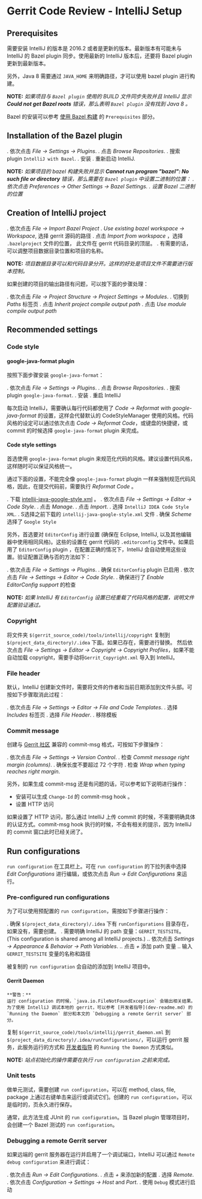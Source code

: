# Gerrit Code Review - IntelliJ Setup

## Prerequisites

需要安装 IntelliJ 的版本是 2016.2 或者是更新的版本。最新版本有可能未与 IntelliJ 的 Bazel plugin 同步。使用最新的 IntelliJ 版本后，还要将 Bazel plugin 更新到最新版本。

另外，Java 8 需要通过 `JAVA_HOME` 来明确路径，才可以使用 bazel plugin 进行构建。

**NOTE:**
*如果项目与 `Bazel plugin` 使用的 BUILD 文件同步失败并且 IntelliJ 显示 **Could not get Bazel roots** 错误，那么表明 `Bazel plugin` 没有找到 Java 8 。*

Bazel 的安装可以参考 [使用 Bazel 构建](dev-bazel.md) 的 `Prerequisites` 部分。

## Installation of the Bazel plugin

. 依次点击 *File -> Settings -> Plugins*.
. 点击 *Browse Repositories*.
. 搜索 plugin `IntelliJ with Bazel`.
. 安装
. 重新启动 IntelliJ.

**NOTE:**
*如果项目的 bazel 构建失败并显示 **Cannot run program "bazel": No such file or directory** 错误，那么需要在 `Bazel plugin` 中设置二进制的位置：*
*. 依次点击 Preferences -> Other Settings -> Bazel Settings.*
*. 设置 Bazel 二进制的位置*

## Creation of IntelliJ project

. 依次点击 *File -> Import Bazel Project* 
. *Use existing bazel workspace -> Workspace*, 选择 gerrit 源码的路径
. 点击 *Import from workspace* ，选择 `.bazelproject` 文件的位置， 此文件在 gerrit 代码目录的顶层。
. 有需要的话，可以调整项目数据目录位置和项目的名称。

**NOTE:**
*项目数据目录可以和代码目录分开。这样的好处是项目文件不需要进行版本控制。*

如果创建的项目的输出路径有问题，可以按下面的步骤处理：

. 依次点击 *File -> Project Structure -> Project Settings -> Modules*.
. 切换到 *Paths* 标签页
. 点击 *Inherit project compile output path*
. 点击 *Use module compile output path*

## Recommended settings

### Code style

#### google-java-format plugin

按照下面步骤安装 `google-java-format`：

. 依次点击 *File -> Settings -> Plugins*.
. 点击 *Browse Repositories*.
. 搜索 plugin `google-java-format`.
. 安装
. 重启 IntelliJ

每次启动 IntelliJ，需要确认每行代码都使用了 *Code → Reformat with google-java-format* 的设置，这样会代替默认的 CodeStyleManager 使用的风格。代码风格的设定可以通过依次点击 *Code -> Reformat Code*，或键盘的快捷键，或 commit 的时候选择 `google-java-format` plugin 来完成。

#### Code style settings

首选使用 `google-java-format` plugin 来规范化代码的风格。建议设置代码风格，这样随时可以保证风格统一。

通过下面的设置，不能完全像 `google-java-format` plugin 一样来强制规范代码风格，因此，在提交代码前，需要执行 *Reformat Code* 。

. 下载 [intellij-java-google-style.xml](https://raw.githubusercontent.com/google/styleguide/gh-pages/intellij-java-google-style.xml) 。
. 依次点击 *File -> Settings -> Editor -> Code Style*.
. 点击 *Manage*.
. 点击 *Import*.
. 选择 `IntelliJ IDEA Code Style XML`.
. S选择之前下载的 `intellij-java-google-style.xml` 文件
. 确保 *Scheme* 选择了 `Google Style`

另外，首选要对 `EditorConfig` 进行设置 (确保在 Eclipse, IntelliJ, 以及其他编辑器中使用相同风格)。这些的设置在 gerrit 代码的 `.editorconfig` 文件中。如果启用了 `EditorConfig` plugin ，在配置正确的情况下，IntelliJ 会自动使用这些设置。验证配置正确与否的方法如下：

. 依次点击 *File -> Settings -> Plugins*.
. 确保 `EditorConfig` plugin 已启用
. 依次点击 *File -> Settings -> Editor -> Code Style*.
. 确保进行了 *Enable EditorConfig support* 的检查

**NOTE:**
*如果 IntelliJ 有 `EditorConfig` 设置已经重载了代码风格的配置，说明文件配置验证通过。*

### Copyright

将文件夹 `$(gerrit_source_code)/tools/intellij/copyright` 复制到 `$(project_data_directory)/.idea` 下面。如果已存在，需要进行替换。 然后依次点击 *File -> Settings -> Editor -> Copyright -> Copyright Profiles*，如果不能自动加载 copyright，需要手动将`Gerrit_Copyright.xml` 导入到 IntelliJ。

### File header

默认，IntelliJ 创建新文件时，需要将文件的作者和当前日期添加到文件头部。可按如下步骤取消此过程：

. 依次点击 *File -> Settings -> Editor -> File and Code Templates*.
. 选择 *Includes* 标签页
. 选择 *File Header*.
. 移除模板

### Commit message

创建与 [Gerrit 社区](dev-contributing.md) 兼容的 commit-msg 格式，可按如下步骤操作：

. 依次点击 *File -> Settings -> Version Control*.
. 检查 *Commit message right margin (columns)*.
. 确保长度不要超过 72 个字符
. 检查 *Wrap when typing reaches right margin*.

另外，如果生成 commit-msg 还是有问题的话，可以参考如下说明进行操作：

* 安装可以生成 `Change-Id` 的 commit-msg hook 。
* 设置 HTTP 访问

如果设置了 HTTP 访问，那么通过 IntelliJ 上传 commit 的时候，不需要明确具体的认证方式。commit-msg hook 执行的时候，不会有相关的提示，因为 IntelliJ 的 commit 窗口此时已经关闭了。

## Run configurations

`run configuration` 在工具栏上。可在 `run configuration` 的下拉列表中选择 *Edit Configurations* 进行编辑，或依次点击 *Run -> Edit Configurations* 来运行。

### Pre-configured run configurations

为了可以使用预配置的 `run configuration`，需按如下步骤进行操作：

. 确保 `$(project_data_directory)/.idea` 下有 `runConfigurations` 目录存在，如果没有，需要创建。 
. 需要明确 IntelliJ 的 path 变量：`GERRIT_TESTSITE`。 (This configuration is shared among all IntelliJ projects.)
.. 依次点击 *Settings -> Appearance & Behavior -> Path Variables*.
.. 点击 *+* 添加 path 变量
.. 输入 `GERRIT_TESTSITE` 变量的名称和路径

被复制的 `run configuration` 会自动的添加到 IntelliJ 项目中。

#### Gerrit Daemon

```
**警告：**
运行 configuration 的时候，`java.io.FileNotFoundException` 会输出相关结果。为了使用 IntelliJ 调试本地的 gerrit，可以参考 [开发者指导](dev-readme.md) 的 `Running the Daemon` 部分和本文的 `Debugging a remote Gerrit server` 部分。
```

复制 `$(gerrit_source_code)/tools/intellij/gerrit_daemon.xml` 到 `$(project_data_directory)/.idea/runConfigurations/`，可以运行 gerrit 服务，此服务运行的方式和 [开发者指导](dev-readme.md) 的 `Running the Daemon` 方式类似。

**NOTE:**
*站点初始化的操作需要在执行 `run configuration` 之前来完成。*

### Unit tests

做单元测试，需要创建 `run configuration`，可以在 method, class, file, package 上通过右键单击来运行或调试它们。创建的 `run configuration`，可以是临时的，页永久进行保存。

通常，此方法生成 JUnit 的 `run configuration`。当 Bazel plugin 管理项目时，会创建一个 Bazel 测试的 `run configuration`。

### Debugging a remote Gerrit server

如果远端的 gerrit 服务器在运行并启用了一个调试端口，IntelliJ 可以通过 `Remote debug configuration` 来进行调试：

. 依次点击 *Run -> Edit Configurations*.
. 点击 *+* 来添加新的配置
. 选择 *Remote*.
. 依次点击 *Configuration -> Settings -> Host* and *Port*.
. 使用 `Debug` 模式进行启动

